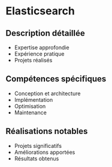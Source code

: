 # Elasticsearch

## Description détaillée
- Expertise approfondie
- Expérience pratique
- Projets réalisés

## Compétences spécifiques
- Conception et architecture
- Implémentation
- Optimisation
- Maintenance

## Réalisations notables
- Projets significatifs
- Améliorations apportées
- Résultats obtenus
